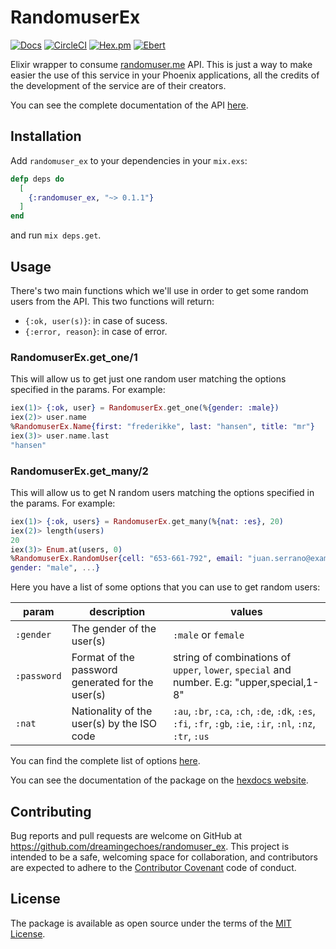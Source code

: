 # RandomuserEx

[![Docs](https://img.shields.io/badge/docs-latest-brightgreen.svg?style=flat)](http://hexdocs.pm/randomuser_ex/)
[![CircleCI](https://circleci.com/gh/dreamingechoes/randomuser_ex.svg?style=shield)](https://circleci.com/gh/dreamingechoes/randomuser_ex)
[![Hex.pm](https://img.shields.io/hexpm/v/giphy_ex.svg)](https://hex.pm/packages/randomuser_ex)
[![Ebert](https://ebertapp.io/github/dreamingechoes/randomuser_ex.svg)](https://ebertapp.io/github/dreamingechoes/randomuser_ex)

Elixir wrapper to consume [randomuser.me](https://randomuser.me) API. This is just a way to make easier the use of this service in your Phoenix applications, all the credits of the development of the service are of their creators.

You can see the complete documentation of the API [here](https://randomuser.me/documentation).

## Installation

Add ``randomuser_ex`` to your dependencies in your ``mix.exs``:

```elixir
defp deps do
  [
    {:randomuser_ex, "~> 0.1.1"}
  ]
end
```

and run `mix deps.get`.

## Usage

There's two main functions which we'll use in order to get some random users from the API. This two functions will return:

* `{:ok, user(s)}`: in case of sucess.
* `{:error, reason}`: in case of error.

### RandomuserEx.get_one/1

This will allow us to get just one random user matching the options specified in the params. For example:

```elixir
iex(1)> {:ok, user} = RandomuserEx.get_one(%{gender: :male})
iex(2)> user.name
%RandomuserEx.Name{first: "frederikke", last: "hansen", title: "mr"}
iex(3)> user.name.last
"hansen"
```

### RandomuserEx.get_many/2

This will allow us to get N random users matching the options specified in the params. For example:

```elixir
iex(1)> {:ok, users} = RandomuserEx.get_many(%{nat: :es}, 20)
iex(2)> length(users)
20
iex(3)> Enum.at(users, 0)
%RandomuserEx.RandomUser{cell: "653-661-792", email: "juan.serrano@example.com",
gender: "male", ...}
```

Here you have a list of some options that you can use to get random users:

| param | description | values |
|---|---|---|
| `:gender` | The gender of the user(s)  | `:male` or `female` |
| `:password` | Format of the password generated for the user(s) | string of combinations of `upper`, `lower`, `special` and number. E.g: "upper,special,1-8" |
| `:nat` | Nationality of the user(s) by the ISO code | `:au`, `:br`, `:ca`, `:ch`, `:de`, `:dk`, `:es`, `:fi`, `:fr`, `:gb`, `:ie`, `:ir`, `:nl`, `:nz`, `:tr`, `:us` |

You can find the complete list of options [here](https://randomuser.me/documentation).

You can see the documentation of the package on the [hexdocs website](http://hexdocs.pm/randomuser_ex/0.1.0/).

## Contributing

Bug reports and pull requests are welcome on GitHub at https://github.com/dreamingechoes/randomuser_ex. This project is intended to be a safe, welcoming space for collaboration, and contributors are expected to adhere to the [Contributor Covenant](https://contributor-covenant.org) code of conduct.

## License

The package is available as open source under the terms of the [MIT License](http://opensource.org/licenses/MIT).
